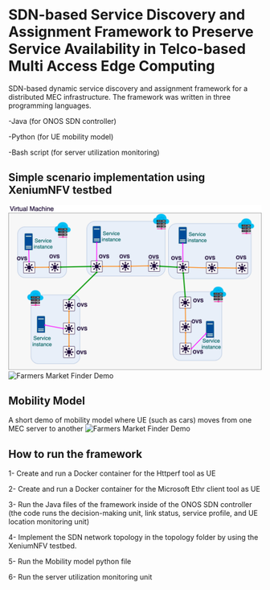 # SDN-based Service Discovery and Assignment Framework to Preserve Service Availability in Telco-based Multi Access Edge Computing

SDN-based dynamic service discovery and
assignment framework for a distributed MEC infrastructure. The framework was written in three programming languages.

-Java (for ONOS SDN controller)

-Python (for UE mobility model)

-Bash script (for server utilization monitoring)


## Simple scenario implementation using XeniumNFV testbed
![image](Scenario.png)
![Farmers Market Finder Demo](Topology.gif)

## Mobility Model
A short demo of mobility model where UE (such as cars) moves from one MEC server to another
![Farmers Market Finder Demo](https://drive.google.com/file/d/1Equ6IdyO1QX-O8hejQRHM3n9B9MzL_M9/view?usp=sharing)




## How to run the framework
1- Create and run a Docker container for the Httperf tool as UE

2- Create and run a Docker container for the Microsoft Ethr client tool as UE

3- Run the Java files of the framework inside of the ONOS SDN controller (the code runs the decision-making unit, link status, service profile, and UE location monitoring unit)

4- Implement the SDN network topology in the topology folder by using the XeniumNFV testbed.

5- Run the Mobility model python file

6- Run the server utilization monitoring unit




